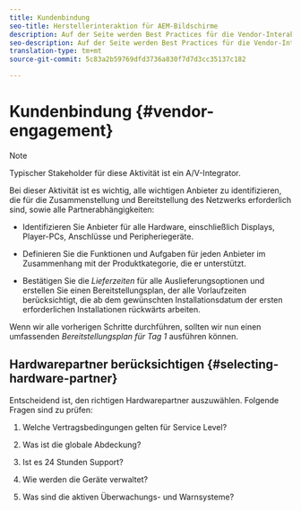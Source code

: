 ```yaml
---
title: Kundenbindung
seo-title: Herstellerinteraktion für AEM-Bildschirme
description: Auf der Seite werden Best Practices für die Vendor-Interaktion mit AEM Screens beschrieben.
seo-description: Auf der Seite werden Best Practices für die Vendor-Interaktion mit AEM Screens beschrieben.
translation-type: tm+mt
source-git-commit: 5c83a2b59769dfd3736a830f7d7d3cc35137c182

---
```



# Kundenbindung {#vendor-engagement}

>[!NOTE]
>
>Typischer Stakeholder für diese Aktivität ist ein A/V-Integrator.

Bei dieser Aktivität ist es wichtig, alle wichtigen Anbieter zu identifizieren, die für die Zusammenstellung und Bereitstellung des Netzwerks erforderlich sind, sowie alle Partnerabhängigkeiten:

* Identifizieren Sie Anbieter für alle Hardware, einschließlich Displays, Player-PCs, Anschlüsse und Peripheriegeräte.

* Definieren Sie die Funktionen und Aufgaben für jeden Anbieter im Zusammenhang mit der Produktkategorie, die er unterstützt.

* Bestätigen Sie die *Lieferzeiten* für alle Auslieferungsoptionen und erstellen Sie einen Bereitstellungsplan, der alle Vorlaufzeiten berücksichtigt, die ab dem gewünschten Installationsdatum der ersten erforderlichen Installationen rückwärts arbeiten.

Wenn wir alle vorherigen Schritte durchführen, sollten wir nun einen umfassenden *Bereitstellungsplan für Tag 1* ausführen können.

## Hardwarepartner berücksichtigen {#selecting-hardware-partner}

Entscheidend ist, den richtigen Hardwarepartner auszuwählen. Folgende Fragen sind zu prüfen:

1. Welche Vertragsbedingungen gelten für Service Level?

1. Was ist die globale Abdeckung?

1. Ist es 24 Stunden Support?

1. Wie werden die Geräte verwaltet?

1. Was sind die aktiven Überwachungs- und Warnsysteme?
